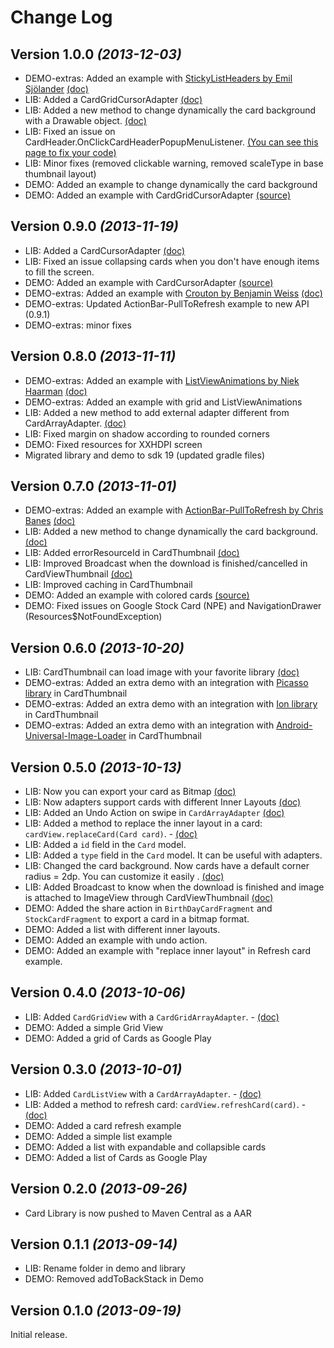 Change Log
===============================================================================

Version 1.0.0 *(2013-12-03)*
----------------------------
* DEMO-extras: Added an example with [StickyListHeaders by Emil Sjölander](https://github.com/emilsjolander/StickyListHeaders) [(doc)](https://github.com/gabrielemariotti/cardslib/tree/master/doc/OTHERLIBRARIES.md#using-card-with-stickylistheaders)
* LIB: Added a CardGridCursorAdapter [(doc)](https://github.com/gabrielemariotti/cardslib/tree/master/doc/CARDGRID.md#using-a-cursor-adapter)
* LIB: Added a new method to change dynamically the card background with a Drawable object. [(doc)](https://github.com/gabrielemariotti/cardslib/tree/master/doc/CARD.md#change-dynamically-card-background-with-a-drawable-object)
* LIB: Fixed an issue on CardHeader.OnClickCardHeaderPopupMenuListener. [(You can see this page to fix your code)](https://github.com/gabrielemariotti/cardslib/issues/35)
* LIB: Minor fixes (removed clickable warning, removed scaleType in base thumbnail layout)
* DEMO: Added an example to change dynamically the card background
* DEMO: Added an example with CardGridCursorAdapter [(source)](https://github.com/gabrielemariotti/cardslib/tree/master/demo/stock/src/main/java/it/gmariotti/cardslib/demo/fragment/GridCursorCardFragment.java)


Version 0.9.0 *(2013-11-19)*
----------------------------
 * LIB: Added a CardCursorAdapter [(doc)](https://github.com/gabrielemariotti/cardslib/tree/master/doc/CARDLIST.md#using-a-cursor-adapter)
 * LIB: Fixed an issue collapsing cards when you don't have enough items to fill the screen.
 * DEMO: Added an example with CardCursorAdapter [(source)](https://github.com/gabrielemariotti/cardslib/tree/master/demo/stock/src/main/java/it/gmariotti/cardslib/demo/fragment/ListCursorCardFragment.java)
 * DEMO-extras: Added an example with [Crouton by  Benjamin Weiss](https://github.com/keyboardsurfer/Crouton) [(doc)](https://github.com/gabrielemariotti/cardslib/tree/master/doc/OTHERLIBRARIES.md#using-card-as-a-crouton)
 * DEMO-extras: Updated ActionBar-PullToRefresh example to new API (0.9.1)
 * DEMO-extras: minor fixes


Version 0.8.0 *(2013-11-11)*
----------------------------

 * DEMO-extras: Added an example with [ListViewAnimations by Niek Haarman](https://github.com/nhaarman/ListViewAnimations) [(doc)](https://github.com/gabrielemariotti/cardslib/tree/master/doc/OTHERLIBRARIES.md#using-card-with-listviewanimations)
 * DEMO-extras: Added an example with grid and ListViewAnimations
 * LIB: Added a new method to add external adapter different from CardArrayAdapter. [(doc)](https://github.com/gabrielemariotti/cardslib/tree/master/doc/CARDLIST.md#how-to-use-an-external-adapter)
 * LIB: Fixed margin on shadow according to rounded corners
 * DEMO: Fixed resources for XXHDPI screen
 * Migrated library and demo to sdk 19 (updated gradle files)

Version 0.7.0 *(2013-11-01)*
----------------------------

 * DEMO-extras: Added an example with [ActionBar-PullToRefresh by Chris Banes](https://github.com/chrisbanes/ActionBar-PullToRefresh) [(doc)](https://github.com/gabrielemariotti/cardslib/tree/master/doc/OTHERLIBRARIES.md#using-card-with-actionbar-pulltorefresh)
 * LIB: Added a new method to change dynamically the card background. [(doc)](https://github.com/gabrielemariotti/cardslib/tree/master/doc/CARD.md#change-dynamically-card-background)
 * LIB: Added errorResourceId in CardThumbnail [(doc)](https://github.com/gabrielemariotti/cardslib/tree/master/doc/THUMBNAIL.md#error-resource-id)
 * LIB: Improved Broadcast when the download is finished/cancelled in CardViewThumbnail [(doc)](https://github.com/gabrielemariotti/cardslib/tree/master/doc/THUMBNAIL.md#broadcast-to-know-when-the-download-is-finished)
 * LIB: Improved caching in CardThumbnail
 * DEMO: Added an example with colored cards [(source)](https://github.com/gabrielemariotti/cardslib/tree/master/demo/stock/src/main/java/it/gmariotti/cardslib/demo/fragment/ListColorFragment.java)
 * DEMO: Fixed issues on Google Stock Card (NPE) and NavigationDrawer (Resources$NotFoundException)



Version 0.6.0 *(2013-10-20)*
----------------------------

 * LIB: CardThumbnail can load image with your favorite library [(doc)](https://github.com/gabrielemariotti/cardslib/tree/master/doc/THUMBNAIL.md#using-external-library)
 * DEMO-extras: Added an extra demo with an integration with [Picasso library](https://github.com/square/picasso) in CardThumbnail
 * DEMO-extras: Added an extra demo with an integration with [Ion library](https://github.com/koush/ion) in CardThumbnail
 * DEMO-extras: Added an extra demo with an integration with [Android-Universal-Image-Loader](https://github.com/nostra13/Android-Universal-Image-Loader) in CardThumbnail


Version 0.5.0 *(2013-10-13)*
----------------------------

 * LIB: Now you can export your card as Bitmap [(doc)](https://github.com/gabrielemariotti/cardslib/tree/master/doc/CARD.md#export-card-as-bitmap)
 * LIB: Now adapters support cards with different Inner Layouts [(doc)](https://github.com/gabrielemariotti/cardslib/tree/master/doc/CARDLIST.md#cards-with-different-inner-layouts)
 * LIB: Added an Undo Action on swipe in `CardArrayAdapter` [(doc)](https://github.com/gabrielemariotti/cardslib/tree/master/doc/CARDLIST.md#swipe-and-undo-in-cardlistview)
 * LIB: Added a method to replace the inner layout in a card: `cardView.replaceCard(Card card)`. - [(doc)](https://github.com/gabrielemariotti/cardslib/tree/master/doc/CARD.md#replace-inner-layout-in-a-card)
 * LIB: Added a `id` field in the `Card` model.
 * LIB: Added a `type` field in the `Card` model. It can be useful with adapters.
 * LIB: Changed the card background. Now cards have a default corner radius = 2dp. You can customize it easily . [(doc)](https://github.com/gabrielemariotti/cardslib/tree/master/doc/CARD.md#customize-card-background)
 * LIB: Added Broadcast to know when the download is finished and image is attached to ImageView through CardViewThumbnail [(doc)](https://github.com/gabrielemariotti/cardslib/tree/master/doc/THUMBNAIL.md#broadcast-to-know-when-the-download-is-finished)
 * DEMO: Added the share action in `BirthDayCardFragment` and `StockCardFragment` to export a card in a bitmap format.
 * DEMO: Added a list with different inner layouts.
 * DEMO: Added an example with undo action.
 * DEMO: Added an example with "replace inner layout" in Refresh card example.


Version 0.4.0 *(2013-10-06)*
----------------------------

 * LIB: Added `CardGridView` with a `CardGridArrayAdapter`. - [(doc)](https://github.com/gabrielemariotti/cardslib/tree/master/doc/CARDGRID.md)
 * DEMO: Added a simple Grid View
 * DEMO: Added a grid of Cards as Google Play


Version 0.3.0 *(2013-10-01)*
----------------------------

 * LIB: Added `CardListView` with a `CardArrayAdapter`. - [(doc)](https://github.com/gabrielemariotti/cardslib/tree/master/doc/CARDLIST.md)
 * LIB: Added a method to refresh card: `cardView.refreshCard(card)`. - [(doc)](https://github.com/gabrielemariotti/cardslib/tree/master/doc/CARD.md#refresh-a-card)
 * DEMO: Added a card refresh example
 * DEMO: Added a simple list example
 * DEMO: Added a list with expandable and collapsible cards
 * DEMO: Added a list of Cards as Google Play


Version 0.2.0 *(2013-09-26)*
----------------------------

 * Card Library is now pushed to Maven Central as a AAR


Version 0.1.1 *(2013-09-14)*
----------------------------

 * LIB: Rename folder in demo and library
 * DEMO: Removed addToBackStack in Demo


Version 0.1.0 *(2013-09-19)*
----------------------------
Initial release.
